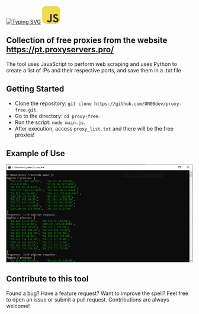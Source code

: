 [![Typing SVG](https://readme-typing-svg.demolab.com?font=Fira+Code&weight=700&size=46&pause=1000&color=7598&background=10151DFD&center=false&vCenter=true&random=false&width=500&lines=proxy-free)](https://git.io/typing-svg) <img src="https://github.com/tandpfun/skill-icons/blob/main/icons/JavaScript.svg" alt="windows" width="48">

## Collection of free proxies from the website https://pt.proxyservers.pro/ 
The tool uses JavaScript to perform web scraping and uses Python to create a list of IPs and their respective ports, and save them in a .txt file

## Getting Started
- Clone the repository: `git clone https://github.com/ON00dev/proxy-free.git`.
- Go to the directory: `cd proxy-free`.
- Run the script: `node main.js`.
- After execution, access `proxy_list.txt` and there will be the free proxies!

## Example of Use
![Example Image](https://github.com/ON00dev/proxy-free/blob/main/_example.PNG)

## Contribute to this tool

Found a bug? Have a feature request? Want to improve the spell? Feel free to open an issue or submit a pull request. Contributions are always welcome!
